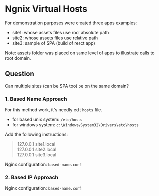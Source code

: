 # Ngnix Virtual Hosts

For demonstration purposes were created three apps examples:
- site1: whose assets files use root absolute path
- site2: whose assets files use relative path
- site3: sample of SPA (build of react app) 

Note: assets folder was placed on same level of apps to illustrate calls to root domain.

## Question
Can multiple sites (can be SPA too) be on the same domain?
### 1. Based Name Approach

For this method work, it's needly edit `hosts` file.
 - for based unix system: `/etc/hosts`
 - for windows system: `c:\Windows\System32\Drivers\etc\hosts`

 Add the following instructions:
 > 127.0.0.1 site1.local  
 > 127.0.0.1 site2.local  
 > 127.0.0.1 site3.local

Nginx configuration: `based-name.conf`

### 2. Based IP Approach

Nginx configuration: `based-name.conf`
